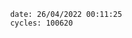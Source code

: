 

                date: 26/04/2022 00:11:25
                cycles: 100620

                         